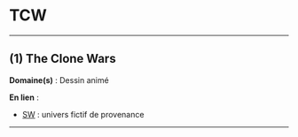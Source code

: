 # TCW

--------------------

## (1) The Clone Wars

**Domaine(s)** : Dessin animé

**En lien** :

+ [SW](../S/sw.md) : univers fictif de provenance

--------------------